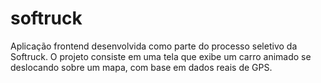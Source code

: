 # softruck
Aplicação frontend desenvolvida como parte do processo seletivo da Softruck. O projeto consiste em uma tela que exibe um carro animado se deslocando sobre um mapa, com base em dados reais de GPS.
